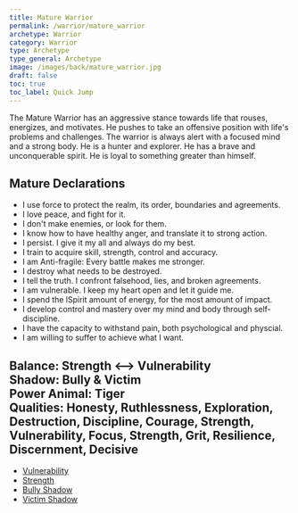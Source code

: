 ```yaml
---
title: Mature Warrior
permalink: /warrior/mature_warrior
archetype: Warrior
category: Warrior
type: Archetype
type_general: Archetype
image: /images/back/mature_warrior.jpg
draft: false
toc: true
toc_label: Quick Jump
---
```

 The Mature Warrior has an aggressive stance towards life that rouses, energizes, and motivates. He pushes to take an offensive position with life's problems and challenges. The warrior is always alert with a focused mind and a strong body. He is a hunter and explorer. He has a brave and unconquerable spirit. He is loyal to something greater than himself.   
  
  
## Mature Declarations  
- I use force to protect the realm, its order, boundaries and agreements.   
- I love peace, and fight for it.   
- I don't make enemies, or look for them.   
- I know how to have healthy anger, and translate it to strong action.   
- I persist. I give it my all and always do my best.   
- I train to acquire skill, strength, control and accuracy.   
- I am Anti-fragile: Every battle makes me stronger.   
- I destroy what needs to be destroyed.   
- I tell the truth. I confront falsehood, lies, and broken agreements.   
-  I am vulnerable. I keep my heart open and let it guide me.  
- I spend the lSpirit amount of energy, for the most amount of impact.   
- I develop control and mastery over my mind and body through self-discipline.   
- I have the capacity to withstand pain, both psychological and physcial.   
- I am willing to suffer to achieve what I want.   
  
**Balance:** Strength <--> Vulnerability   
**Shadow:** Bully & Victim  
**Power Animal:** Tiger   
**Qualities:** Honesty, Ruthlessness, Exploration, Destruction, Discipline, Courage, Strength, Vulnerability, Focus, Strength, Grit, Resilience, Discernment, Decisive
---
- [Vulnerability](/warrior/mature_warrior/vulnerability)
- [Strength](/warrior/mature_warrior/strength)
- [Bully Shadow](/warrior/mature_warrior/bully_shadow)
- [Victim Shadow](/warrior/mature_warrior/victim_shadow)
